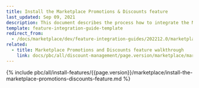```yaml
---
title: Install the Marketplace Promotions & Discounts feature
last_updated: Sep 09, 2021
description: This document describes the process how to integrate the Marketplace Promotions & Discounts feature into a Spryker project.
template: feature-integration-guide-template
redirect_from:
  - /docs/marketplace/dev/feature-integration-guides/202212.0/marketplace-promotions-discounts-feature-integration.html
related:
  - title: Marketplace Promotions and Discounts feature walkthrough
    link: docs/pbc/all/discount-management/page.version/marketplace/marketplace-promotions-discounts-feature-overview.html
---
```


{% include pbc/all/install-features/{{page.version}}/marketplace/install-the-marketplace-promotions-discounts-feature.md %} <!-- To edit, see /_includes/pbc/all/install-features/202212.0/marketplace/install-the-marketplace-promotions-discounts-feature.md -->
